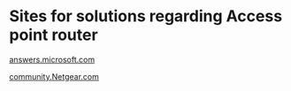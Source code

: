 # Sites for solutions regarding Access point router

[answers.microsoft.com](https://answers.microsoft.com/en-us/windows/forum/all/ongoing-problem-with-wireless-adapter-or-access/f1969239-ea79-409f-bc60-e3601eb2fe62) 

[community.Netgear.com](https://community.netgear.com/t5/SMART-Wi-Fi-General-and-Legacy/Access-point-not-working/td-p/2215471) 
